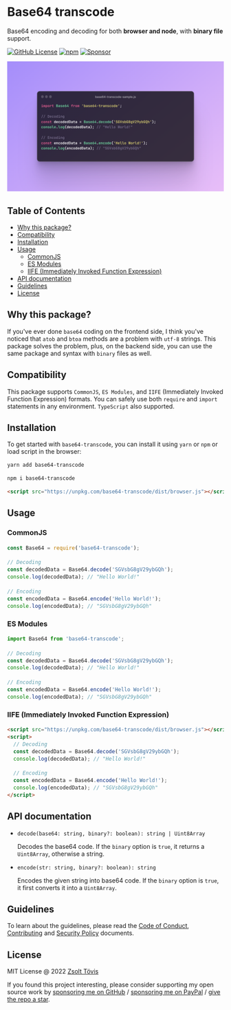 # Base64 transcode

Base64 encoding and decoding for both **browser and node**, with **binary file** support.

[![GitHub License](https://img.shields.io/github/license/toviszsolt/base64-transcode?style=flat)](https://github.com/toviszsolt/base64-transcode/blob/main/LICENSE)
[![npm](https://img.shields.io/npm/v/base64-transcode?style=flat&color=red)](https://www.npmjs.com/package/base64-transcode)
[![Sponsor](https://img.shields.io/static/v1?label=sponsor&message=❤&color=ff69b4)](https://github.com/sponsors/toviszsolt)

![base64-transode cover image](/assets/cover.png)

## Table of Contents

- [Why this package?](#why-this-package)
- [Compatibility](#compatibility)
- [Installation](#installation)
- [Usage](#usage)
  - [CommonJS](#commonjs)
  - [ES Modules](#es-modules)
  - [IIFE (Immediately Invoked Function Expression)](#iife-immediately-invoked-function-expression)
- [API documentation](#api-documentation)
- [Guidelines](#guidelines)
- [License](#license)

## Why this package?

If you've ever done `base64` coding on the frontend side, I think you've noticed that `atob` and
`btoa` methods are a problem with `utf-8` strings. This package solves the problem, plus, on the
backend side, you can use the same package and syntax with `binary` files as well.

## Compatibility

This package supports `CommonJS`, `ES Modules`, and `IIFE` (Immediately Invoked Function Expression)
formats. You can safely use both `require` and `import` statements in any environment. `TypeScript`
also supported.

## Installation

To get started with `base64-transcode`, you can install it using `yarn` or `npm` or load script in
the browser:

```bash
yarn add base64-transcode
```

```bash
npm i base64-transcode
```

```html
<script src="https://unpkg.com/base64-transcode/dist/browser.js"></script>
```

## Usage

### CommonJS

```javascript
const Base64 = require('base64-transcode');

// Decoding
const decodedData = Base64.decode('SGVsbG8gV29ybGQh');
console.log(decodedData); // "Hello World!"

// Encoding
const encodedData = Base64.encode('Hello World!');
console.log(encodedData); // "SGVsbG8gV29ybGQh"
```

### ES Modules

```javascript
import Base64 from 'base64-transcode';

// Decoding
const decodedData = Base64.decode('SGVsbG8gV29ybGQh');
console.log(decodedData); // "Hello World!"

// Encoding
const encodedData = Base64.encode('Hello World!');
console.log(encodedData); // "SGVsbG8gV29ybGQh"
```

### IIFE (Immediately Invoked Function Expression)

```html
<script src="https://unpkg.com/base64-transcode/dist/browser.js"></script>
<script>
  // Decoding
  const decodedData = Base64.decode('SGVsbG8gV29ybGQh');
  console.log(decodedData); // "Hello World!"

  // Encoding
  const encodedData = Base64.encode('Hello World!');
  console.log(encodedData); // "SGVsbG8gV29ybGQh"
</script>
```

## API documentation

- `decode(base64: string, binary?: boolean): string | Uint8Array`

  Decodes the base64 code. If the `binary` option is `true`, it returns a `Uint8Array`, otherwise a
  string.

- `encode(str: string, binary?: boolean): string`

  Encodes the given string into base64 code. If the `binary` option is `true`, it first converts it
  into a `Uint8Array`.

## Guidelines

To learn about the guidelines, please read the [Code of Conduct](./CODE_OF_CONDUCT.md),
[Contributing](./CONTRIBUTING.md) and [Security Policy](./SECURITY.md) documents.

## License

MIT License @ 2022 [Zsolt Tövis](https://github.com/toviszsolt)

If you found this project interesting, please consider supporting my open source work by
[sponsoring me on GitHub](https://github.com/sponsors/toviszsolt) /
[sponsoring me on PayPal](https://www.paypal.com/paypalme/toviszsolt) /
[give the repo a star](https://github.com/toviszsolt/base64-transcode).
